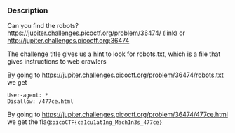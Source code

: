 ### Description
Can you find the robots? https://jupiter.challenges.picoctf.org/problem/36474/ (link) or http://jupiter.challenges.picoctf.org:36474

The challenge title gives us a hint to look for robots.txt, which is a file that gives instructions to web crawlers

By going to https://jupiter.challenges.picoctf.org/problem/36474/robots.txt we get
```
User-agent: *
Disallow: /477ce.html
```
By going to https://jupiter.challenges.picoctf.org/problem/36474/477ce.html we get the flag:`picoCTF{ca1cu1at1ng_Mach1n3s_477ce}`
